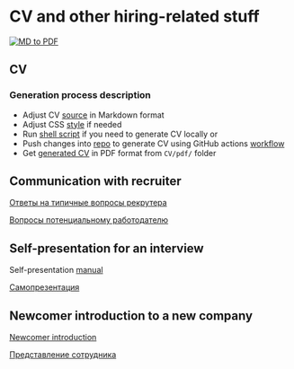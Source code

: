 # CV and other hiring-related stuff

[![MD to PDF](https://github.com/andrei-punko/cv/actions/workflows/convert-md-to-pdf.yml/badge.svg)](https://github.com/andrei-punko/cv/actions/workflows/convert-md-to-pdf.yml)

## CV

### Generation process description
- Adjust CV [source](CV/Andrei_Punko_CV_(eng).md) in Markdown format
- Adjust CSS [style](CV/style.css) if needed
- Run [shell script](CV/generate-pdf.sh) if you need to generate CV locally or
- Push changes into [repo](https://github.com/andrei-punko/cv) to generate CV using GitHub actions [workflow](.github/workflows/convert-md-to-pdf.yml)
- Get [generated CV](CV/pdf/Andrei_Punko_CV_(eng).pdf) in PDF format from `CV/pdf/` folder

## Communication with recruiter
[Ответы на типичные вопросы рекрутера](QnA/Ответы%20на%20типичные%20вопросы%20рекрутера.md)

[Вопросы потенциальному работодателю](QnA/Вопросы%20потенциальному%20работодателю.md)

## Self-presentation for an interview
Self-presentation [manual](Self-presentation/Self-presentation%20manual.pdf)

[Самопрезентация](Self-presentation/Self-presentation_(rus).md)

## Newcomer introduction to a new company
[Newcomer introduction](Newcomer%20introduction/Andrei%20Punko%20-%20Newcomer%20introduction.md)

[Представление сотрудника](Newcomer%20introduction/Андрей%20Пунько%20-%20Представление%20сотрудника.md)
